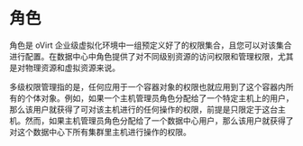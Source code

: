 # 角色

角色是 oVirt 企业级虚拟化环境中一组预定义好了的权限集合，且您可以对该集合进行配置。在数据中心中角色提供了对不同级别资源的访问权限和管理权限，尤其是对物理资源和虚拟资源来说。

多级权限管理指的是，任何应用于一个容器对象的权限也就应用到了这个容器内所有的个体对象。例如，如果一个主机管理员角色分配给了一个特定主机上的用户，那么该用户就获得了可对该主机进行的任何操作的权限，前提是只限定于这台主机。然而，如果主机管理员角色分配给了一个数据中心用户，那么该用户就获得了对这个数据中心下所有集群里主机进行操作的权限。

